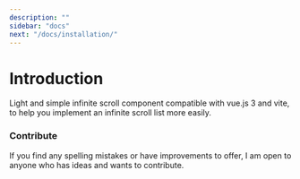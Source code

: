 ```yaml
---
description: ""
sidebar: "docs"
next: "/docs/installation/"
---
```


# Introduction

Light and simple infinite scroll component compatible with vue.js 3 and vite, to help you implement an infinite scroll list more easily.

### Contribute

If you find any spelling mistakes or have improvements to offer, I am open to anyone who has ideas and wants to contribute.
